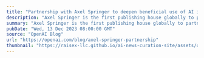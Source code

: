```yaml
---
title: "Partnership with Axel Springer to deepen beneficial use of AI in journalism"
description: "Axel Springer is the first publishing house globally to partner with us on a deeper integration of journalism in AI technologies."
summary: "Axel Springer is the first publishing house globally to partner with us on a deeper integration of journalism in AI technologies."
pubDate: "Wed, 13 Dec 2023 08:00:00 GMT"
source: "OpenAI Blog"
url: "https://openai.com/blog/axel-springer-partnership"
thumbnail: "https://raisex-llc.github.io/ai-news-curation-site/assets/openai_logo.png"
---
```


